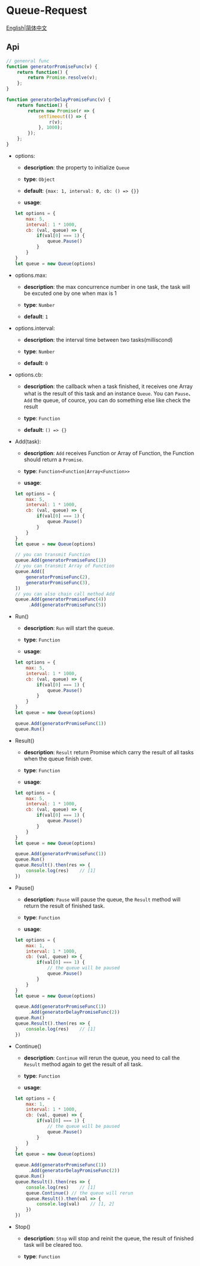 # **Queue-Request**

[English](https://github.com/Jcanno/queue-request)|[简体中文](https://github.com/Jcanno/queue-request/blob/master/README-CH.md)

## **Api**

```js
// genenral func
function generatorPromiseFunc(v) {
	return function() {
		return Promise.resolve(v);
	};
}

function generatorDelayPromiseFunc(v) {
	return function() {
		return new Promise(r => {
			setTimeout(() => {
				r(v);
			}, 1000);
		});
	};
}
```
- options:

	- **description**:  the property to initialize `Queue`

	- **type**: `Object`

	- **default**: `{max: 1, interval: 0, cb: () => {}}`

	- **usage**:

	```js
	let options = {
		max: 5,
		interval: 1 * 1000,
		cb: (val, queue) => {
			if(val[0] === 1) {
				queue.Pause()
			}
		}
	}
	let queue = new Queue(options)
	```

- options.max:

	- **description**:  the max concurrence number in one task, the task will be excuted one by one when max is 1

	- **type**: `Number`

	- **default**: `1`

- options.interval:

	- **description**:  the interval time between two tasks(milliscond)

	- **type**: `Number`

	- **default**: `0`

- options.cb:

	- **description**:  the callback when a task finished, it receives one Array what is the result of this task and an instance `Queue`. You can `Pause`、`Add` the queue, of cource, you can do something else like check the result

	- **type**: `Function`

	- **default**: `() => {}`

- Add(task):

	- **description**:  `Add` receives Function or Array of Function, the Function should return a `Promise`.

	- **type**: `Function<Function|Array<Function>>`

	- **usage**:

	```js
	let options = {
		max: 5,
		interval: 1 * 1000,
		cb: (val, queue) => {
			if(val[0] === 1) {
				queue.Pause()
			}
		}
	}
	let queue = new Queue(options)

	// you can transmit Function
	queue.Add(generatorPromiseFunc(1))
	// you can transmit Array of Function
	queue.Add([
		generatorPromiseFunc(2),
		generatorPromiseFunc(3),
	])
	// you can also chain call method Add
	queue.Add(generatorPromiseFunc(4))
		 .Add(generatorPromiseFunc(5))
	```

- Run() 

	- **description**:  `Run` will start the queue.

	- **type**: `Function`

	- **usage**:

	```js
	let options = {
		max: 5,
		interval: 1 * 1000,
		cb: (val, queue) => {
			if(val[0] === 1) {
				queue.Pause()
			}
		}
	}
	let queue = new Queue(options)

	queue.Add(generatorPromiseFunc(1))
	queue.Run()
	```

- Result()

	- **description**:  `Result` return Promise which carry the result of all tasks when the queue finish over.

	- **type**: `Function`

	- **usage**:

	```js
	let options = {
		max: 5,
		interval: 1 * 1000,
		cb: (val, queue) => {
			if(val[0] === 1) {
				queue.Pause()
			}
		}
	}
	let queue = new Queue(options)

	queue.Add(generatorPromiseFunc(1))
	queue.Run()
	queue.Result().then(res => {
		console.log(res)    // [1]
	})
	```

- Pause()

	- **description**:  `Pause` will pause the queue, the `Result` method will return the result of finished task.

	- **type**: `Function`

	- **usage**:

	```js
	let options = {
		max: 1,
		interval: 1 * 1000,
		cb: (val, queue) => {
			if(val[0] === 1) {
				// the queue will be paused
				queue.Pause()
			}
		}
	}
	let queue = new Queue(options)

	queue.Add(generatorPromiseFunc(1))
		 .Add(generatorDelayPromiseFunc(2))
	queue.Run()
	queue.Result().then(res => {
		console.log(res)    // [1]
	})
	```

- Continue()

	- **description**:  `Continue` will rerun the queue, you need to call the `Result` method again to get the result of all task.

	- **type**: `Function`

	- **usage**:

	```js
	let options = {
		max: 1,
		interval: 1 * 1000,
		cb: (val, queue) => {
			if(val[0] === 1) {
				// the queue will be paused
				queue.Pause()
			}
		}
	}
	let queue = new Queue(options)

	queue.Add(generatorPromiseFunc(1))
		 .Add(generatorDelayPromiseFunc(2))
	queue.Run()
	queue.Result().then(res => {
		console.log(res)    // [1]
		queue.Continue() // the queue will rerun
		queue.Result().then(val => {
			console.log(val)    // [1, 2]
		})
	})
	```

- Stop()

	- **description**:  `Stop` will stop and reinit the queue, the result of finished task will be cleared too.

	- **type**: `Function`



